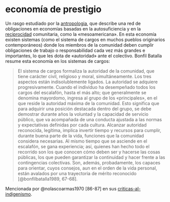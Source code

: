 # economía de prestigio

Un rasgo estudiado por la [antropologia](antropologia.md), que describe una red de obligaciones en economías basadas en la autosuficiencia y en la [reciprocidad](reciprocidad.md) comunitaria, como la «mesoamericana». En esta economía existen sistemas (como el sistema de cargos en muchos pueblos originarios contemporáneos) donde los miembros de la comunidad deben cumplir obligaciones de trabajo o responsabilidad cada vez más grandes e importantes, lo que les dota de «autoridad» ante el colectivo. Bonfil Batalla resume esta economía en los sistemas de cargos:

 >
 > El sistema de cargos formaliza la autoridad de la comunidad, que tiene carácter civil, religioso y moral, simultáneamente. Los tres aspectos están indisolublemente ligados. La autoridad se adquiere progresivamente. Cuando el individuo ha desempeñado todos los cargos del escalafón, hasta el más alto; que generalmente se denomina mayordomo, ingresa al grupo de los «principales», en el que reside la autoridad máxima de la comunidad. Esto significa que para adquirir una posición destacada dentro del grupo, se debe demostrar durante años la voluntad y la capacidad de servicio público, que va acompañada de una conducta ajustada a las normas y expectativas definidas por cada cultura. Alcanzar autoridad reconocida, legítima, implica invertir tiempo y recursos para cumplir, durante buena parte de la vida, funciones que la comunidad considera necesarias. Al mismo tiempo que se asciende en el escalafón, se gana experiencia; así, quienes han hecho todo el recorrido son los que conocen cómo deben ser y hacerse las cosas públicas, los que pueden garantizar la continuidad y hacer frente a las contingencias colectivas. Son, además, probadamente, los capaces para orientar, cuyos consejos, aun en el orden de la vida personal, están avalados por una trayectoria de mérito reconocido [@bonfilbatalla1989, 67-68].

Mencionada por @nolascoarmas1970 [86-87] en sus [criticas-al-indigenismo](criticas-al-indigenismo.md).
